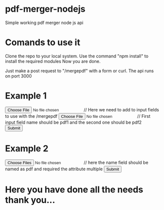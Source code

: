 # pdf-merger-nodejs
Simple working pdf merger node js api

# Comands to use it
Clone the repo to your local system.
Use the command "npm install" to install the required modules
Now you are done.

Just make a post request to "/mergepdf" with a form or curl.
The api runs on port 3000

# Example 1
<form action="http://localhost:3000/mergepdf" method="post" enctype="multipart/form-data">
  <input type="file" name="pdf1" /> // Here we need to add to input fields to use with the /mergepdf
  <input type="file" name="pdf2" /> // First input field name should be pdf1 and the second one should be pdf2
  <input type="submit"/>
 </form>
 
# Example 2
 
 <form action="http://localhost:3000/uploads" method="post" enctype="multipart/form-data">
  <input type="file" name="pdf" multiple/> // here the name field should be named as pdf and required the attribute multiple
  <input type="submit"/>
 </form>

# Here you have done all the needs thank you...
